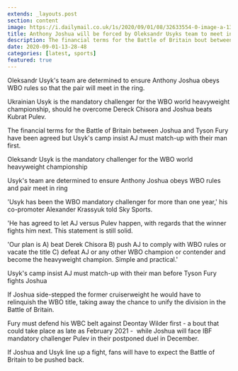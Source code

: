 ```yaml
---
extends: _layouts.post
section: content
image: https://i.dailymail.co.uk/1s/2020/09/01/08/32633554-0-image-a-13_1598946918499.jpg 
title: Anthony Joshua will be forced by Oleksandr Usyks team to meet in mandatory title fight 
description: The financial terms for the Battle of Britain bout between Joshua and Tyson Fury have been agreed but Usyks camp insist AJ must match-up with their man first. 
date: 2020-09-01-13-28-48 
categories: [latest, sports] 
featured: true 
--- 
```

Oleksandr Usyk's team are determined to ensure Anthony Joshua obeys WBO rules so that the pair will meet in the ring.

Ukrainian Usyk is the mandatory challenger for the WBO world heavyweight championship, should he overcome Dereck Chisora and Joshua beats Kubrat Pulev.

The financial terms for the Battle of Britain between Joshua and Tyson Fury have been agreed but Usyk's camp insist AJ must match-up with their man first.

Oleksandr Usyk is the mandatory challenger for the WBO world heavyweight championship 

Usyk's team are determined to ensure Anthony Joshua obeys WBO rules and pair meet in ring

'Usyk has been the WBO mandatory challenger for more than one year,' his co-promoter Alexander Krassyuk told Sky Sports.

'He has agreed to let AJ versus Pulev happen, with regards that the winner fights him next. This statement is still solid.

'Our plan is A) beat Derek Chisora B) push AJ to comply with WBO rules or vacate the title C) defeat AJ or any other WBO champion or contender and become the heavyweight champion. Simple and practical.'  

Usyk's camp insist AJ must match-up with their man before Tyson Fury fights Joshua

If Joshua side-stepped the former cruiserweight he would have to relinquish the WBO title, taking away the chance to unify the division in the Battle of Britain.

Fury must defend his WBC belt against Deontay Wilder first - a bout that could take place as late as February 2021 -  while Joshua will face IBF mandatory challenger Pulev in their postponed duel in December. 

If Joshua and Usyk line up a fight, fans will have to expect the Battle of Britain to be pushed back.

